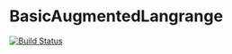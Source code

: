 # BasicAugmentedLangrange

[![Build Status](https://github.com/ngiann/BasicAugmentedLangrange.jl/actions/workflows/CI.yml/badge.svg?branch=main)](https://github.com/ngiann/BasicAugmentedLangrange.jl/actions/workflows/CI.yml?query=branch%3Amain)
